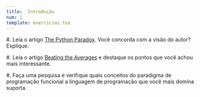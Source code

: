 ```yaml
---
title:  Introdução
num: 1
template: exercicios.tex
---
```


#.  Leia o artigo [The Python Paradox](http://www.paulgraham.com/pypar.html).
    Você concorda com a visão do autor? Explique.

#.  Leia o artigo [Beating the Averages](http://www.paulgraham.com/avg.html)
    e destaque os pontos que você achou mais interessante.

#.  Faça uma pesquisa e verifique quais conceitos do paradigma de programação
    funcional a linguagem de programação que você mais domina suporta.

<!-- vim: set spell spelllang=pt_br: !-->
